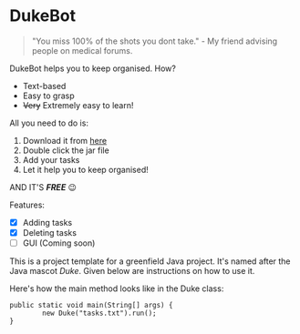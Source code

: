 # DukeBot

> "You miss 100% of the shots you dont take." - My friend advising people on medical forums.

DukeBot helps you to keep organised. How?

- Text-based
- Easy to grasp
- ~~Very~~ Extremely easy to learn!

All you need to do is:

1. Download it from [here](https://github.com/Effixion/ip/releases/tag/v1.0)
2. Double click the jar file
3. Add your tasks
4. Let it help you to keep organised!

AND IT'S **_FREE_** :wink:

Features:
- [x] Adding  tasks
- [x] Deleting tasks
- [ ] GUI (Coming soon)

This is a project template for a greenfield Java project. It's named after the Java mascot _Duke_. Given below are instructions on how to use it.

Here's how the main method looks like in the Duke class:

```
public static void main(String[] args) {
        new Duke("tasks.txt").run();
}
```
